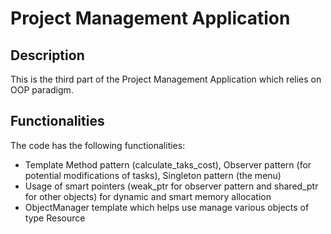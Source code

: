 # Project Management Application


## Description

This is the third part of the Project Management Application which relies on OOP paradigm.

## Functionalities

The code has the following functionalities:
- Template Method pattern (calculate_taks_cost), Observer pattern (for potential modifications of tasks), Singleton pattern (the menu)
- Usage of smart pointers (weak_ptr for observer pattern and shared_ptr for other objects) for dynamic and smart memory allocation
- ObjectManager template which helps use manage various objects of type Resource



